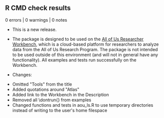 ## R CMD check results

0 errors | 0 warnings | 0 notes

* This is a new release.

* The package is designed to be used on the [All of Us Researcher Workbench](https://www.researchallofus.org/data-tools/workbench/), which is a cloud-based platform for researchers to analyze data from the All of Us Research Program. The package is not intended to be used outside of this environment (and will not in general have any functionality). All examples and tests run successfully on the Workbench.

* Changes:

- Omitted "Tools" from the title
- Added quotations around "Atlas"
- Added link to the Workbench in the Description
- Removed all \dontrun{} from examples
- Changed functions and tests in aou_ls.R to use temporary directories instead of writing to the user's home filespace
